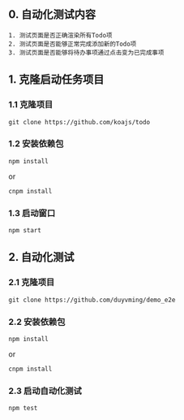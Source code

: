 ## 0. 自动化测试内容
```
1. 测试页面是否正确渲染所有Todo项
2. 测试页面是否能够正常完成添加新的Todo项
3. 测试页面是否能够将待办事项通过点击变为已完成事项
```

## 1. 克隆启动任务项目
### 1.1 克隆项目

`git clone https://github.com/koajs/todo`


### 1.2 安装依赖包
`npm install`

or

`cnpm install`

### 1.3 启动窗口

`npm start`

## 2. 自动化测试

### 2.1 克隆项目
`git clone https://github.com/duyvming/demo_e2e`

### 2.2 安装依赖包
`npm install`

or

`cnpm install`

### 2.3 启动自动化测试

`npm test` 
